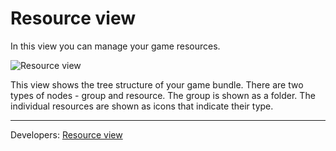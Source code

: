 # Resource view

In this view you can manage your game resources.

![Resource view](img/editor/view_resource.png)

This view shows the tree structure of your game bundle.
There are two types of nodes - group and resource.
The group is shown as a folder. The individual resources 
are shown as icons that indicate their type.

---

Developers: [Resource view](../../dev/resource.md)